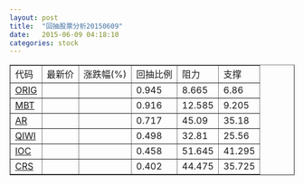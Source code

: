 ```yaml
---
layout: post
title:  "回抽股票分析20150609"
date:   2015-06-09 04:18:10
categories: stock
---
```

<script type="text/javascript">
var stockList = []
stockList.push('gb_orig');
stockList.push('gb_mbt');
stockList.push('gb_ar');
stockList.push('gb_qiwi');
stockList.push('gb_ioc');
stockList.push('gb_crs');
</script>
<table border="1">
 <tr>
 <td>代码</td>
 <td>最新价</td>
 <td>涨跌幅(%)</td>
 <td>回抽比例</td>
 <td>阻力</td>
 <td>支撑</td>
</tr>
  <tr id="orig">
  <td><a href="http://stock.finance.sina.com.cn/usstock/quotes/ORIG.html" target="_blank">ORIG</a></td><td></td><td></td><td>0.945</td><td>8.665</td><td>6.86</td></tr>
  <tr id="mbt">
  <td><a href="http://stock.finance.sina.com.cn/usstock/quotes/MBT.html" target="_blank">MBT</a></td><td></td><td></td><td>0.916</td><td>12.585</td><td>9.205</td></tr>
  <tr id="ar">
  <td><a href="http://stock.finance.sina.com.cn/usstock/quotes/AR.html" target="_blank">AR</a></td><td></td><td></td><td>0.717</td><td>45.09</td><td>35.18</td></tr>
  <tr id="qiwi">
  <td><a href="http://stock.finance.sina.com.cn/usstock/quotes/QIWI.html" target="_blank">QIWI</a></td><td></td><td></td><td>0.498</td><td>32.81</td><td>25.56</td></tr>
  <tr id="ioc">
  <td><a href="http://stock.finance.sina.com.cn/usstock/quotes/IOC.html" target="_blank">IOC</a></td><td></td><td></td><td>0.458</td><td>51.645</td><td>41.295</td></tr>
  <tr id="crs">
  <td><a href="http://stock.finance.sina.com.cn/usstock/quotes/CRS.html" target="_blank">CRS</a></td><td></td><td></td><td>0.402</td><td>44.475</td><td>35.725</td></tr>
</table>
